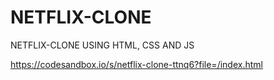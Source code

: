 # NETFLIX-CLONE
NETFLIX-CLONE USING HTML, CSS AND JS

https://codesandbox.io/s/netflix-clone-ttnq6?file=/index.html
